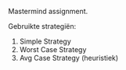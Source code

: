 Mastermind assignment.

Gebruikte strategiën:
1. Simple Strategy
2. Worst Case Strategy
3. Avg Case Strategy (heuristiek)
